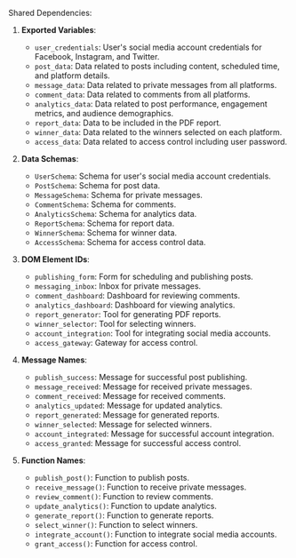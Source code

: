 Shared Dependencies:

1. **Exported Variables**: 
   - `user_credentials`: User's social media account credentials for Facebook, Instagram, and Twitter.
   - `post_data`: Data related to posts including content, scheduled time, and platform details.
   - `message_data`: Data related to private messages from all platforms.
   - `comment_data`: Data related to comments from all platforms.
   - `analytics_data`: Data related to post performance, engagement metrics, and audience demographics.
   - `report_data`: Data to be included in the PDF report.
   - `winner_data`: Data related to the winners selected on each platform.
   - `access_data`: Data related to access control including user password.

2. **Data Schemas**: 
   - `UserSchema`: Schema for user's social media account credentials.
   - `PostSchema`: Schema for post data.
   - `MessageSchema`: Schema for private messages.
   - `CommentSchema`: Schema for comments.
   - `AnalyticsSchema`: Schema for analytics data.
   - `ReportSchema`: Schema for report data.
   - `WinnerSchema`: Schema for winner data.
   - `AccessSchema`: Schema for access control data.

3. **DOM Element IDs**: 
   - `publishing_form`: Form for scheduling and publishing posts.
   - `messaging_inbox`: Inbox for private messages.
   - `comment_dashboard`: Dashboard for reviewing comments.
   - `analytics_dashboard`: Dashboard for viewing analytics.
   - `report_generator`: Tool for generating PDF reports.
   - `winner_selector`: Tool for selecting winners.
   - `account_integration`: Tool for integrating social media accounts.
   - `access_gateway`: Gateway for access control.

4. **Message Names**: 
   - `publish_success`: Message for successful post publishing.
   - `message_received`: Message for received private messages.
   - `comment_received`: Message for received comments.
   - `analytics_updated`: Message for updated analytics.
   - `report_generated`: Message for generated reports.
   - `winner_selected`: Message for selected winners.
   - `account_integrated`: Message for successful account integration.
   - `access_granted`: Message for successful access control.

5. **Function Names**: 
   - `publish_post()`: Function to publish posts.
   - `receive_message()`: Function to receive private messages.
   - `review_comment()`: Function to review comments.
   - `update_analytics()`: Function to update analytics.
   - `generate_report()`: Function to generate reports.
   - `select_winner()`: Function to select winners.
   - `integrate_account()`: Function to integrate social media accounts.
   - `grant_access()`: Function for access control.